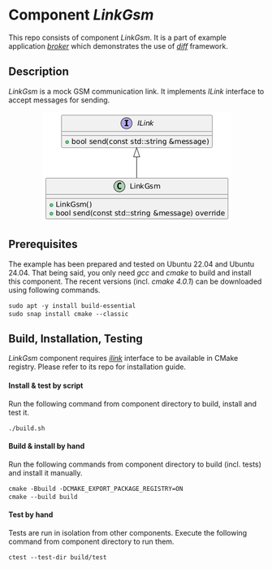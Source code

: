 # Component *LinkGsm*
This repo consists of component *LinkGsm*. It is a part of example application *[broker](https://github.com/slawomir-niespodziany/diff_broker)* which demonstrates the use of *[diff](https://github.com/slawomir-niespodziany/diff)* framework. 

## Description
*LinkGsm* is a mock GSM communication link. It implements *ILink* interface to accept messages for sending. 

<p align="center"><a href="include/LinkGsm.h"><img src="img/LinkGsm.png" alt="LinkGsm interface"/></a></p>

## Prerequisites
The example has been prepared and tested on Ubuntu 22.04 and Ubuntu 24.04. That being said, you only need *gcc* and *cmake* to build and install this component. The recent versions (incl. *cmake 4.0.1*) can be downloaded using following commands. 
```
sudo apt -y install build-essential
sudo snap install cmake --classic
```

## Build, Installation, Testing
*LinkGsm* component requires *[ilink](https://github.com/slawomir-niespodziany/diff_broker_ilink)* interface to be available in CMake registry. Please refer to its repo for installation guide.

#### Install & test by script
Run the following command from component directory to build, install and test it.
```
./build.sh
```

#### Build & install by hand
Run the following commands from component directory to build (incl. tests) and install it manually. 
```
cmake -Bbuild -DCMAKE_EXPORT_PACKAGE_REGISTRY=ON
cmake --build build
```

#### Test by hand
Tests are run in isolation from other components. Execute the following command from component directory to run them.
```
ctest --test-dir build/test
```
